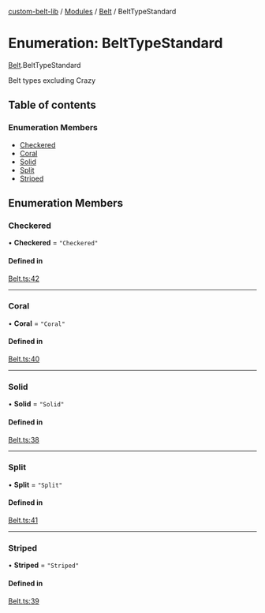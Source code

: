 [custom-belt-lib](../README.md) / [Modules](../modules.md) / [Belt](../modules/Belt.md) / BeltTypeStandard

# Enumeration: BeltTypeStandard

[Belt](../modules/Belt.md).BeltTypeStandard

Belt types excluding Crazy

## Table of contents

### Enumeration Members

- [Checkered](Belt.BeltTypeStandard.md#checkered)
- [Coral](Belt.BeltTypeStandard.md#coral)
- [Solid](Belt.BeltTypeStandard.md#solid)
- [Split](Belt.BeltTypeStandard.md#split)
- [Striped](Belt.BeltTypeStandard.md#striped)

## Enumeration Members

### Checkered

• **Checkered** = `"Checkered"`

#### Defined in

[Belt.ts:42](https://github.com/jeffholst/custom-belt/blob/e321ac8/packages/custom-belt-lib/src/Belt.ts#L42)

---

### Coral

• **Coral** = `"Coral"`

#### Defined in

[Belt.ts:40](https://github.com/jeffholst/custom-belt/blob/e321ac8/packages/custom-belt-lib/src/Belt.ts#L40)

---

### Solid

• **Solid** = `"Solid"`

#### Defined in

[Belt.ts:38](https://github.com/jeffholst/custom-belt/blob/e321ac8/packages/custom-belt-lib/src/Belt.ts#L38)

---

### Split

• **Split** = `"Split"`

#### Defined in

[Belt.ts:41](https://github.com/jeffholst/custom-belt/blob/e321ac8/packages/custom-belt-lib/src/Belt.ts#L41)

---

### Striped

• **Striped** = `"Striped"`

#### Defined in

[Belt.ts:39](https://github.com/jeffholst/custom-belt/blob/e321ac8/packages/custom-belt-lib/src/Belt.ts#L39)
